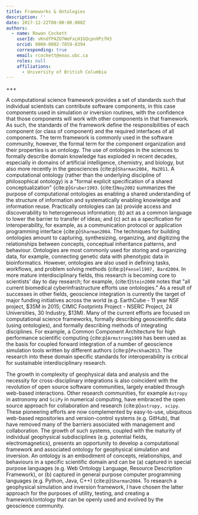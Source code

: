 ```yaml
---
title: Frameworks & Ontologies
description: ''
date: 2017-12-22T00:00:00.000Z
authors:
  - name: Rowan Cockett
    userId: vKndfPAZO7WeFxLH1GQcpnXPzfH3
    orcid: 0000-0002-7859-8394
    corresponding: true
    email: rcockett@eoas.ubc.ca
    roles: null
    affiliations:
      - University of British Columbia
---
```


+++

A computational science framework provides a set of standards such that individual scientists can contribute software components, in this case components used in simulation or inversion routines, with the confidence that those components will work with other components in that framework. As such, the standards of the framework define the responsibilities of each component (or class of component) and the required interfaces of all components. The term framework is commonly used in the software community, however, the formal term for the component organization and their properties is an ontology. The use of ontologies in the sciences to formally describe domain knowledge has exploded in recent decades, especially in domains of artificial intelligence, chemistry, and biology, but also more recently in the geosciences {cite:p}`Sharman2004, Ma2011`. A computational ontology (rather than the underlying discipline of philosophical ontology) is a "formal explicit specification of a shared conceptualization" {cite:p}`Gruber1993`. {cite:t}`Noy2002` summarizes the purpose of computational ontologies as enabling a shared understanding of the structure of information and systematically enabling knowledge and information reuse. Practically ontologies can (a) provide access and discoverability to heterogeneous information; (b) act as a common language to lower the barrier to transfer of ideas; and (c) act as a specification for interoperability, for example, as a communication protocol or application programming interface {cite:p}`Sharman2004`. The techniques for building ontologies amount to capturing, synthesizing, organizing, and digitizing the relationships between concepts, conceptual inheritance patterns, and behaviour. Ontologies are most commonly used for storing and organizing data, for example, connecting genetic data with phenotypic data in bioinformatics. However, ontologies are also used in defining tasks, workflows, and problem solving methods {cite:p}`Fensel1997, Bard2004`. In more mature interdisciplinary fields, this research is becoming core to scientists' day to day research; for example, {cite:t}`Stein2008` notes that "all current biomedical cyberinfrastructure efforts use ontologies." As a result of successes in other fields, geoscience integration is currently the target of major funding initiatives across the world (e.g. EarthCube - 11 year NSF project, \$35M in 2015; CIMIC Footprints Project - NSERC Project, 24 Universities, 30 Industry, \$13M). Many of the current efforts are focused on computational science frameworks, formally describing geoscientific data (using ontologies), and formally describing methods of integrating disciplines. For example, a Common Component Architecture for high performance scientific computing {cite:p}`Armstrong1999` has been used as the basis for coupled forward integration of a number of geoscience simulation tools written by different authors {cite:p}`Peckham2013`. The research into these domain specific standards for interoperability is critical for sustainable interdisciplinary research.

The growth in complexity of geophysical data and analysis and the necessity for cross-disciplinary integrations is also coincident with the revolution of open source software communities, largely enabled through web-based interactions. Other research communities, for example `Astropy` in astronomy and `SciPy` in numerical computing, have embraced the open source approach for collaboration and research {cite:p}`astropy, scipy`. These pioneering efforts are now complemented by easy-to-use, ubiquitous web-based repositories and version-control systems (e.g. GitHub), that have removed many of the barriers associated with management and collaboration. The growth of such systems, coupled with the maturity of individual geophysical subdisciplines (e.g. potential fields, electromagnetics), presents an opportunity to develop a computational framework and associated ontology for geophysical simulation and inversion. An ontology is an embodiment of concepts, relationships, and behaviours in a specific scientific domain and can be (a) captured in special purpose languages (e.g. Web Ontology Language, Resource Description Framework), or (b) captured in general purpose computer programming languages (e.g. Python, Java, C++) {cite:p}`Sharman2004`. To research a geophysical simulation and inversion framework, I have chosen the latter approach for the purposes of utility, testing, and creating a framework/ontology that can be openly used and evolved by the geoscience community.
